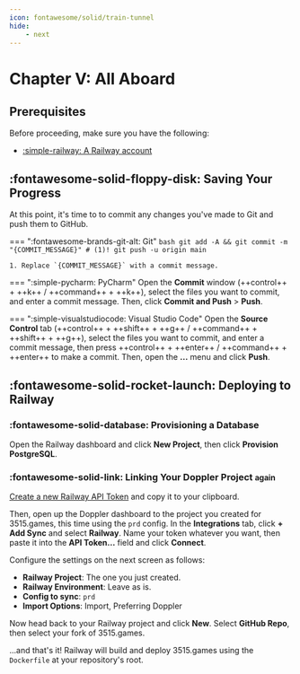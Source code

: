 ```yaml
---
icon: fontawesome/solid/train-tunnel
hide:
    - next
---
```


# Chapter V: All Aboard

## Prerequisites

Before proceeding, make sure you have the following:

- [:simple-railway: A Railway account](https://railway.app)

## :fontawesome-solid-floppy-disk: Saving Your Progress

At this point, it's time to to commit any changes you've made to Git and push them to GitHub.

=== ":fontawesome-brands-git-alt: Git"
    ```bash
    git add -A && git commit -m "{COMMIT_MESSAGE}" # (1)!
    git push -u origin main
    ```

    1. Replace `{COMMIT_MESSAGE}` with a commit message.

=== ":simple-pycharm: PyCharm"
    Open the **Commit** window (++control++ + ++k++ / ++command++ + ++k++), select the files you want to commit, and enter a commit message. Then, click **Commit and Push** > **Push**.

=== ":simple-visualstudiocode: Visual Studio Code"
    Open the **Source Control** tab (++control++ + ++shift++ + ++g++ / ++command++ + ++shift++ + ++g++),
    select the files you want to commit, and enter a commit message, then
    press ++control++ + ++enter++ / ++command++ + ++enter++ to make a commit.
    Then, open the **...** menu and click **Push**.


## :fontawesome-solid-rocket-launch: Deploying to Railway

### :fontawesome-solid-database: Provisioning a Database

Open the Railway dashboard and click **New Project**, then click **Provision PostgreSQL**.

### :fontawesome-solid-link: Linking Your Doppler Project <small>again</small>

[Create a new Railway API Token](https://railway.app/account/tokens) and copy it to your clipboard.

Then, open up the Doppler dashboard to the project you created for 3515.games, this time using the `prd` config. 
In the **Integrations** tab, click **+ Add Sync** and select **Railway**. Name your token whatever you want, then
paste it into the **API Token...** field and click **Connect**.

Configure the settings on the next screen as follows:

- **Railway Project**: The one you just created.
- **Railway Environment**: Leave as is.
- **Config to sync**: `prd`
- **Import Options**: Import, Preferring Doppler

Now head back to your Railway project and click **New**. Select **GitHub Repo**, then select your fork of 3515.games.

...and that's it! Railway will build and deploy 3515.games using the `Dockerfile` at your repository's root.
